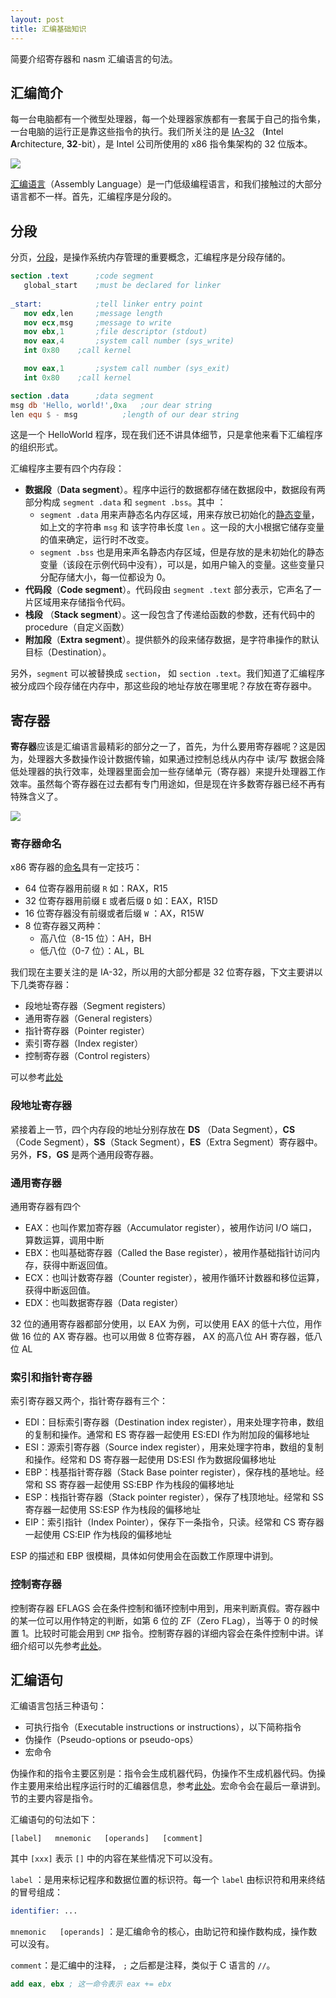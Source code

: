 ```yaml
---
layout: post
title: 汇编基础知识
---
```


简要介绍寄存器和 nasm 汇编语言的句法。

## 汇编简介

每一台电脑都有一个微型处理器，每一个处理器家族都有一套属于自己的指令集，一台电脑的运行正是靠这些指令的执行。我们所关注的是 [IA-32](https://en.wikipedia.org/wiki/IA-32) （**I**ntel **A**rchitecture, **32**-bit），是 Intel 公司所使用的 x86 指令集架构的 32 位版本。

![](https://raw.githubusercontent.com/hychn/hychn.github.io/master/img/asm3.png)

[汇编语言](https://en.wikipedia.org/wiki/Assembly_language)（Assembly Language）是一门低级编程语言，和我们接触过的大部分语言都不一样。首先，汇编程序是分段的。

## 分段

分页，[分段](https://en.wikipedia.org/wiki/Memory_segmentation)，是操作系统内存管理的重要概念，汇编程序是分段存储的。

```nasm
section .text	   ;code segment
   global_start    ;must be declared for linker 
	
_start:	           ;tell linker entry point
   mov edx,len	   ;message length
   mov ecx,msg     ;message to write
   mov ebx,1	   ;file descriptor (stdout)
   mov eax,4	   ;system call number (sys_write)
   int 0x80	   ;call kernel

   mov eax,1       ;system call number (sys_exit)
   int 0x80	   ;call kernel

section .data      ;data segment
msg	db 'Hello, world!',0xa   ;our dear string
len	equ	$ - msg          ;length of our dear string
```

这是一个 HelloWorld 程序，现在我们还不讲具体细节，只是拿他来看下汇编程序的组织形式。

汇编程序主要有四个内存段：

+ **数据段**（**Data segment**）。程序中运行的数据都存储在数据段中，数据段有两部分构成 `segment .data` 和 `segment .bss`。其中	：
  + `segment .data` 用来声静态名内存区域，用来存放已初始化的[静态变量](https://en.wikipedia.org/wiki/Static_variable)，如上文的字符串 `msg` 和 该字符串长度 `len` 。这一段的大小根据它储存变量的值来确定，运行时不改变。
  + `segment .bss` 也是用来声名静态内存区域，但是存放的是未初始化的静态变量（该段在示例代码中没有），可以是，如用户输入的变量。这些变量只分配存储大小，每一位都设为 0。
+ **代码段**（**Code segment**）。代码段由 `segment .text` 部分表示，它声名了一片区域用来存储指令代码。
+ **栈段** （**Stack segment**）。这一段包含了传递给函数的参数，还有代码中的 procedure（自定义函数）  
+ **附加段**（**Extra segment**）。提供额外的段来储存数据，是字符串操作的默认目标（Destination）。

另外，`segment` 可以被替换成 `section`， 如 `section .text`。我们知道了汇编程序被分成四个段存储在内存中，那这些段的地址存放在哪里呢？存放在寄存器中。

## 寄存器

**寄存器**应该是汇编语言最精彩的部分之一了，首先，为什么要用寄存器呢？这是因为，处理器大多数操作设计数据传输，如果通过控制总线从内存中 读/写 数据会降低处理器的执行效率，处理器里面会加一些存储单元（寄存器）来提升处理器工作效率。虽然每个寄存器在过去都有专门用途如，但是现在许多数寄存器已经不再有特殊含义了。

![](https://raw.githubusercontent.com/hychn/hychn.github.io/master/img/asm5.png)

### 寄存器命名

x86 寄存器的[命名](https://wiki.cdot.senecacollege.ca/wiki/X86_64_Register_and_Instruction_Quick_Start)具有一定技巧：

+ 64 位寄存器用前缀 `R` 如：RAX，R15
+ 32 位寄存器用前缀 `E` 或者后缀 `D` 如：EAX，R15D
+ 16 位寄存器没有前缀或者后缀 `W` ：AX，R15W
+ 8 位寄存器又两种：
  + 高八位（8-15 位）：AH，BH
  + 低八位（0-7 位）：AL，BL

我们现在主要关注的是 IA-32，所以用的大部分都是 32 位寄存器，下文主要讲以下几类寄存器：

+ 段地址寄存器（Segment registers）
+ 通用寄存器（General registers）
+ 指针寄存器（Pointer register）
+ 索引寄存器（Index register）
+ 控制寄存器（Control registers）

可以参考[此处](http://www.eecg.toronto.edu/~amza/www.mindsec.com/files/x86regs.html)

### 段地址寄存器

紧接着上一节，四个内存段的地址分别存放在 **DS** （Data Segment），**CS**（Code Segment），**SS**（Stack Segment），**ES**（Extra Segment）寄存器中。另外，**FS**，**GS** 是两个通用段寄存器。

### 通用寄存器

通用寄存器有四个

+ EAX：也叫作累加寄存器（Accumulator register），被用作访问 I/O 端口，算数运算，调用中断
+ EBX：也叫基础寄存器（Called the Base register），被用作基础指针访问内存，获得中断返回值。
+ ECX：也叫计数寄存器（Counter register），被用作循环计数器和移位运算，获得中断返回值。
+ EDX：也叫数据寄存器（Data register）

32 位的通用寄存器都部分使用，以 EAX 为例，可以使用 EAX 的低十六位，用作做 16 位的 AX 寄存器。也可以用做 8 位寄存器， AX 的高八位 AH 寄存器，低八位 AL

### 索引和指针寄存器

索引寄存器又两个，指针寄存器有三个：

+ EDI：目标索引寄存器（Destination index register），用来处理字符串，数组的复制和操作。通常和 ES 寄存器一起使用 ES:EDI 作为附加段的偏移地址
+ ESI：源索引寄存器（Source index register），用来处理字符串，数组的复制和操作。经常和 DS 寄存器一起使用 DS:ESI 作为数据段偏移地址
+ EBP：栈基指针寄存器（Stack Base pointer register），保存栈的基地址。经常和 SS 寄存器一起使用 SS:EBP 作为栈段的偏移地址
+ ESP：栈指针寄存器（Stack pointer register），保存了栈顶地址。经常和 SS 寄存器一起使用 SS:ESP 作为栈段的偏移地址
+ EIP：索引指针（Index Pointer），保存下一条指令，只读。经常和 CS 寄存器一起使用 CS:EIP 作为栈段的偏移地址

ESP 的描述和 EBP 很模糊，具体如何使用会在函数工作原理中讲到。

### 控制寄存器

控制寄存器 EFLAGS 会在条件控制和循环控制中用到，用来判断真假。寄存器中的某一位可以用作特定的判断，如第 6 位的 ZF（Zero FLag），当等于 0 的时候置 1。比较时可能会用到 `CMP` 指令。控制寄存器的详细内容会在条件控制中讲。详细介绍可以先参考[此处](https://en.wikipedia.org/wiki/FLAGS_register)。

## 汇编语句

汇编语言包括三种语句：

- 可执行指令（Executable instructions or instructions），以下简称指令
- 伪操作（Pseudo-options or pseudo-ops）
- 宏命令

伪操作和的指令主要区别是：指令会生成机器代码，伪操作不生成机器代码。伪操作主要用来给出程序运行时的汇编器信息，参考[此处](http://ps-2.kev009.com/wisclibrary/aix52/usr/share/man/info/en_US/a_doc_lib/aixassem/alangref/pseudo_ops_ovrvw.htm)。宏命令会在最后一章讲到。节的主要内容是指令。

汇编语句的句法如下：

```
[label]   mnemonic   [operands]   [comment]
```

其中 `[xxx]` 表示 `[]` 中的内容在某些情况下可以没有。

 `label` ：是用来标记程序和数据位置的标识符。每一个 `label` 由标识符和用来终结的冒号组成：

```nasm
identifier: ...
```

`mnemonic   [operands]` ：是汇编命令的核心，由助记符和操作数构成，操作数可以没有。

`comment`：是汇编中的注释， `;` 之后都是注释，类似于 C 语言的 `//`。

```nasm
add eax, ebx ; 这一命令表示 eax += ebx
```

